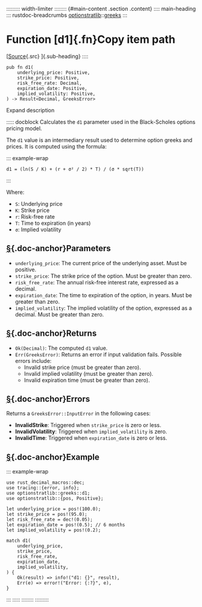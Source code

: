 ::::::::: width-limiter
:::::::: {#main-content .section .content}
:::: main-heading
::: rustdoc-breadcrumbs
[optionstratlib](../index.html)::[greeks](index.html)
:::

# Function [d1]{.fn}Copy item path

[[Source](../../src/optionstratlib/greeks/utils.rs.html#82-132){.src}
]{.sub-heading}
::::

``` {.rust .item-decl}
pub fn d1(
    underlying_price: Positive,
    strike_price: Positive,
    risk_free_rate: Decimal,
    expiration_date: Positive,
    implied_volatility: Positive,
) -> Result<Decimal, GreeksError>
```

Expand description

::::: docblock
Calculates the `d1` parameter used in the Black-Scholes options pricing
model.

The `d1` value is an intermediary result used to determine option greeks
and prices. It is computed using the formula:

::: example-wrap
``` language-math
d1 = (ln(S / K) + (r + σ² / 2) * T) / (σ * sqrt(T))
```
:::

Where:

- `S`: Underlying price
- `K`: Strike price
- `r`: Risk-free rate
- `T`: Time to expiration (in years)
- `σ`: Implied volatility

## [§](#parameters){.doc-anchor}Parameters

- `underlying_price`: The current price of the underlying asset. Must be
  positive.
- `strike_price`: The strike price of the option. Must be greater than
  zero.
- `risk_free_rate`: The annual risk-free interest rate, expressed as a
  decimal.
- `expiration_date`: The time to expiration of the option, in years.
  Must be greater than zero.
- `implied_volatility`: The implied volatility of the option, expressed
  as a decimal. Must be greater than zero.

## [§](#returns){.doc-anchor}Returns

- `Ok(Decimal)`: The computed `d1` value.
- `Err(GreeksError)`: Returns an error if input validation fails.
  Possible errors include:
  - Invalid strike price (must be greater than zero).
  - Invalid implied volatility (must be greater than zero).
  - Invalid expiration time (must be greater than zero).

## [§](#errors){.doc-anchor}Errors

Returns a `GreeksError::InputError` in the following cases:

- **InvalidStrike**: Triggered when `strike_price` is zero or less.
- **InvalidVolatility**: Triggered when `implied_volatility` is zero.
- **InvalidTime**: Triggered when `expiration_date` is zero or less.

## [§](#example){.doc-anchor}Example

::: example-wrap
``` {.rust .rust-example-rendered}
use rust_decimal_macros::dec;
use tracing::{error, info};
use optionstratlib::greeks::d1;
use optionstratlib::{pos, Positive};

let underlying_price = pos!(100.0);
let strike_price = pos!(95.0);
let risk_free_rate = dec!(0.05);
let expiration_date = pos!(0.5); // 6 months
let implied_volatility = pos!(0.2);

match d1(
    underlying_price,
    strike_price,
    risk_free_rate,
    expiration_date,
    implied_volatility,
) {
    Ok(result) => info!("d1: {}", result),
    Err(e) => error!("Error: {:?}", e),
}
```
:::
:::::
::::::::
:::::::::
